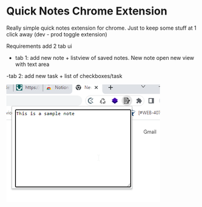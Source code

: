 # Quick Notes Chrome Extension
Really simple quick notes extension for chrome. Just to keep some stuff at 1 click away
(dev - prod toggle extension)

Requirements
add 2 tab ui
- tab 1: add new note + listview of saved
notes. New note open new view with text
area

-tab 2: add new task + list of checkboxes/task 

![Imagen de prueba de la version 1](https://github.com/robertocml/quick_notes/blob/main/chrome_qUdNLppq69.png)
